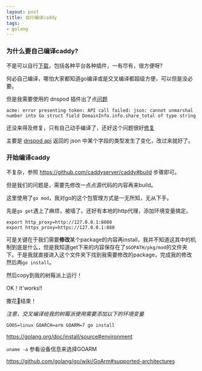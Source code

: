 ```yaml
---
layout: post
title: 自行编译caddy
tags:
- golang
---
```


### 为什么要自己编译caddy?

不是可以自行[下载](https://caddyserver.com/v1/download)，包括各种平台各种插件，一有尽有，很方便呀?

何必自己编译，哪怕大家都知道go编译或是交叉编译都超级方便，可以但是没必要。

但是我需要使用的 dnspod 插件出了点[问题](https://github.com/caddyserver/dnsproviders/issues/87)

`acme: error presenting token: API call failed: json: cannot unmarshal number into Go struct field DomainInfo.info.share_total of type string`

还没来得及修复，只有自己动手编译了，还好这个问题很好[修复](https://github.com/decker502/dnspod-go/commit/385e0366b9b2e7aa429c517e9d07c70eb7612f70)

主要是 [dnspod api](http://dnspod.github.io/dnspod-api-doc/domains.html#domain-list) 返回的 json 中某个字段的类型发生了变化，改过来就好了。

### 开始编译caddy

不复杂，参照 https://github.com/caddyserver/caddy#build 步骤即可。

但是我们的问题是，需要先修改一点点源代码的内容再来build。

这里使用了`go mod`，我对go的这个包管理方式是一无所知，无从下手。

先是`go get`遇上了麻烦，被墙了。还好有本地的http代理，添加环境变量搞定。

```shell
export http_proxy=http://127.0.0.1:8080
export https_proxy=https://127.0.0.1:880 
```

可是关键在于我们需要**修改**某个package的内容再install，我并不知道这其中的机制到底是什么，但是我知道get下来的内容保存在了`$GOPATH/pkg/mod`的文件夹下。于是我就直接进入这个文件夹下找到我需要修改的package，完成我的修改然后再`go install`。

然后copy到我的树莓派上运行！

OK！It'works!!

撒花🎉结束！



*注意，交叉编译给我的树莓派使用需要添加以下的环境变量*

`GOOS=linux GOARCH=arm GOARM=7 go install`

https://golang.org/doc/install/source#environment

`uname -a` 参看设备信息来选择GOARM

https://github.com/golang/go/wiki/GoArm#supported-architectures











